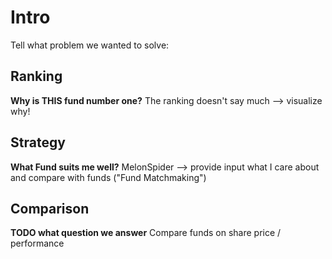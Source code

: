 # Intro
Tell what problem we wanted to solve:

## Ranking
**Why is THIS fund number one?**
The ranking doesn't say much --> visualize why!

## Strategy
**What Fund suits me well?**
MelonSpider --> provide input what I care about and compare with funds ("Fund Matchmaking")

## Comparison
**TODO what question we answer**
Compare funds on share price / performance